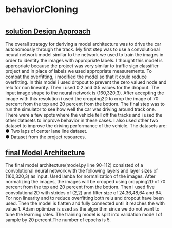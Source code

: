 # behaviorCloning
# <h2><u>solution Design Approach</u></h2>
<p>The overall strategy for deriving a model architecture was to drive the car
autonomously through the track.
My first step was to use a convolutional neural network model similar to the
network we used to train the images in order to identity the images with appropriate labels. I
thought this model is appropriate because the project was very similar to traffic sign classifier
project and in place of labels we used appropriate measurements.
To combat the overfitting, i modified the model so that it could reduce overfitting. In
this model i used dropout to prevent the zero valued node and relu for non linearity.
Then i used 0.2 and 0.5 values for the dropout. The input image shape to the
neural network is (160,320,3). After accepting the image with this resolution i used the
cropping2D to crop the image of 70 percent from the top and 20 percent from the bottom.
The final step was to run the simulator to see how well the car was driving around
track one. There were a few spots where the vehicle fell off the tracks and i used the other
datasets to improve behavior in these cases. I also used other two dataset to improve the
driving performance of the vehicle. The datasets are:
<br>● Two laps of center lane line dataset.
<br>● Dataset from the project resources. </p>
<h2><u>final Model Architecture</u></h2>
<p>The final model architecture(model.py line 90-112) consisted of a convolutional
neural network with the following layers and layer sizes of (160,320,3) as input. Used lamba for
normalization of the images. After normalizing the images, the images will be cropped using
cropping2D of 70 percent from the top and 20 percent from the bottom. Then i used five
convolutional2D with strides of (2,2) and filter size of 24,36,48,64 and 64. For non linearity and
to reduce overfitting both relu and dropout have been used. Then the model is flatten and fully
connected until it reaches the with value 1. Adam optimizer is used as the algorithm since we do
not want to tune the learning rates. The training model is split into validation mode l of sample
by 20 percent.The number of epochs is 5.</P
